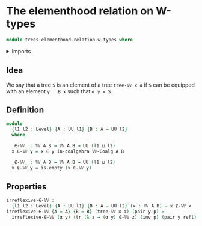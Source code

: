 # The elementhood relation on W-types

```agda
module trees.elementhood-relation-w-types where
```

<details><summary>Imports</summary>

```agda
open import foundation.dependent-pair-types
open import foundation.empty-types
open import foundation.fibers-of-maps
open import foundation.identity-types
open import foundation.universe-levels

open import trees.elementhood-relation-coalgebras-polynomial-endofunctors
open import trees.w-types
```

</details>

## Idea

We say that a tree `S` is an element of a tree `tree-𝕎 x α` if `S` can be
equipped with an element `y : B x` such that `α y = S`.

## Definition

```agda
module _
  {l1 l2 : Level} {A : UU l1} {B : A → UU l2}
  where

  _∈-𝕎_ : 𝕎 A B → 𝕎 A B → UU (l1 ⊔ l2)
  x ∈-𝕎 y = x ∈ y in-coalgebra 𝕎-Coalg A B

  _∉-𝕎_ : 𝕎 A B → 𝕎 A B → UU (l1 ⊔ l2)
  x ∉-𝕎 y = is-empty (x ∈-𝕎 y)
```

## Properties

```agda
irreflexive-∈-𝕎 :
  {l1 l2 : Level} {A : UU l1} {B : A → UU l2} (x : 𝕎 A B) → x ∉-𝕎 x
irreflexive-∈-𝕎 {A = A} {B = B} (tree-𝕎 x α) (pair y p) =
  irreflexive-∈-𝕎 (α y) (tr (λ z → (α y) ∈-𝕎 z) (inv p) (pair y refl))
```
